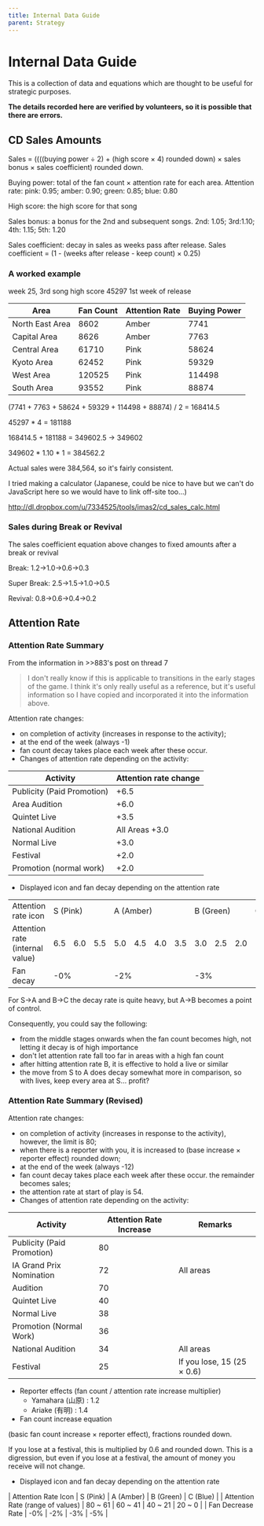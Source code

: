 ```yaml
---
title: Internal Data Guide
parent: Strategy
---
```


# Internal Data Guide

This is a collection of data and equations which are thought to be useful for strategic purposes.

**The details recorded here are verified by volunteers, so it is possible that there are errors.**

## CD Sales Amounts

Sales = ((((buying power ÷ 2) + (high score × 4) rounded down) × sales bonus × sales coefficient) rounded down.

Buying power: total of the fan count × attention rate for each area.  Attention rate: pink: 0.95; amber: 0.90; green: 0.85; blue: 0.80 

High score: the high score for that song

Sales bonus: a bonus for the 2nd and subsequent songs.  2nd: 1.05; 3rd:1.10; 4th: 1.15; 5th: 1.20 

Sales coefficient: decay in sales as weeks pass after release.  Sales coefficient = (1 - (weeks after release - keep count) × 0.25)

### A worked example

week 25, 3rd song high score 45297 1st week of release

| Area | Fan Count | Attention Rate | Buying Power |
|------|-----------|----------------|--------------|
| North East Area | 8602 | Amber | 7741 |
| Capital Area | 8626 | Amber | 7763 |
| Central Area | 61710 | Pink | 58624 |
| Kyoto Area | 62452 | Pink | 59329 |
| West Area | 120525 | Pink | 114498 |
| South Area | 93552 | Pink | 88874 |

(7741 + 7763 + 58624 + 59329 + 114498 + 88874) / 2 = 168414.5

45297 * 4 = 181188

168414.5 + 181188 = 349602.5 → 349602

349602 * 1.10 * 1 = 384562.2

Actual sales were 384,564, so it's fairly consistent.

I tried making a calculator (Japanese, could be nice to have but we can't do JavaScript here so we would have to link off-site too...)

http://dl.dropbox.com/u/7334525/tools/imas2/cd_sales_calc.html

### Sales during Break or Revival

The sales coefficient equation above changes to fixed amounts after a break or revival 

Break: 1.2→1.0→0.6→0.3 

Super Break: 2.5→1.5→1.0→0.5 

Revival: 0.8→0.6→0.4→0.2

## Attention Rate

### Attention Rate Summary

From the information in >>883's post on thread 7

> I don't really know if this is applicable to transitions in the early stages of the game.
> I think it's only really useful as a reference, but it's useful information so I have copied and incorporated it into the information above.

Attention rate changes:

- on completion of activity (increases in response to the activity);
- at the end of the week (always -1)
- fan count decay takes place each week after these occur.
- Changes of attention rate depending on the activity:

| Activity | Attention rate change |
|----------|-----------------------|
| Publicity (Paid Promotion) | +6.5 |
| Area Audition | +6.0 |
| Quintet Live | +3.5 |
| National Audition | All Areas +3.0 |
| Normal Live | +3.0 |
| Festival | +2.0 |
| Promotion (normal work) | +2.0 |

- Displayed icon and fan decay depending on the attention rate

<table>
  <tbody>
    <tr>
      <td>Attention rate icon</td>
      <td colspan="3">S (Pink)</td>
      <td colspan="4">A (Amber)</td>
      <td colspan="3">B (Green)</td>
      <td colspan="4">C (Blue)</td>
    </tr>
    <tr>
      <td>Attention rate (internal value)</td>
      <td>6.5</td><td>6.0</td><td>5.5</td>
      <td>5.0</td><td>4.5</td><td>4.0</td><td>3.5</td>
      <td>3.0</td><td>2.5</td><td>2.0</td>
      <td>1.5</td><td>1.0</td><td>0.5</td><td>0.0</td>
    </tr>
    <tr>
      <td>Fan decay</td>
      <td colspan="3">-0%</td>
      <td colspan="4">-2%</td>
      <td colspan="3">-3%</td>
      <td colspan="4">-5%</td>
    </tr>
  </tbody>
</table>

For S→A and B→C the decay rate is quite heavy, but A→B becomes a point of control.

Consequently, you could say the following:

- from the middle stages onwards when the fan count becomes high, not letting it decay is of high importance
- don't let attention rate fall too far in areas with a high fan count
- after hitting attention rate B, it is effective to hold a live or similar
- the move from S to A does decay somewhat more in comparison, so with lives, keep every area at S... profit?

### Attention Rate Summary (Revised)

Attention rate changes:

- on completion of activity (increases in response to the activity), however, the limit is 80;
- when there is a reporter with you, it is increased to (base increase × reporter effect) rounded down;
- at the end of the week (always -12)
- fan count decay takes place each week after these occur. the remainder becomes sales;
- the attention rate at start of play is 54.
- Changes of attention rate depending on the activity:

| Activity | Attention Rate Increase | Remarks |
|----------|-------------------------|---------|
| Publicity (Paid Promotion) | 80 |  |
| IA Grand Prix Nomination | 72 | All areas |
| Audition | 70 |  |
| Quintet Live | 40 |  |
| Normal Live | 38 |  |
| Promotion (Normal Work) | 36 |  |
| National Audition | 34 | All areas |
| Festival | 25 | If you lose, 15 (25 × 0.6) |

- Reporter effects (fan count / attention rate increase multiplier)
    - Yamahara (山原) : 1.2 
    - Ariake (有明) : 1.4
- Fan count increase equation

(basic fan count increase × reporter effect), fractions rounded down.

If you lose at a festival, this is multiplied by 0.6 and rounded down.  This is a digression, but even if you lose at a festival, the amount of money you receive will not change.

- Displayed icon and fan decay depending on the attention rate

| Attention Rate Icon | S (Pink) | A (Amber) | B (Green) | C (Blue) |
| Attention Rate (range of values) | 80 ~ 61 | 60 ~ 41 | 40 ~ 21 | 20 ~ 0 |
| Fan Decrease Rate | -0% | -2% | -3% | -5% |
